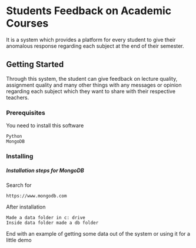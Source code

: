 # Students Feedback on Academic Courses

It is a system which provides a platform for every student to give their anomalous response regarding each subject at the end of their semester.

## Getting Started


Through this system, the student can give feedback on lecture quality, assignment quality and many other things with any messages or opinion regarding each subject which they want to share with their respective teachers.


### Prerequisites

You need to install this software

```
Python
MongoDB
```


### Installing

##### Installation steps for MongoDB 

Search for 

```
https://www.mongodb.com
```

After installation

```
Made a data folder in c: drive
Inside data folder made a db folder
```

End with an example of getting some data out of the system or using it for a little demo
